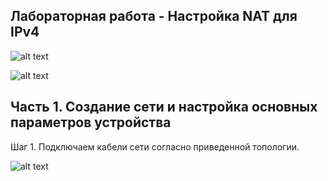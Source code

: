 
## Лабораторная работа - Настройка NAT для IPv4

![alt text](https://github.com/Eliminir/OTUSLABS/blob/Labs/LAB12/1.JPG)

![alt text](https://github.com/Eliminir/OTUSLABS/blob/Labs/LAB12/2.JPG)



## Часть 1. Создание сети и настройка основных параметров устройства

Шаг 1. Подключаем кабели сети согласно приведенной топологии.

![alt text](https://github.com/Eliminir/OTUSLABS/blob/Labs/LAB12/3.JPG)


